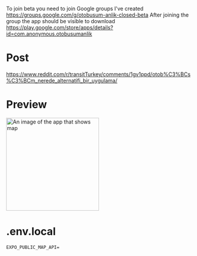 To join beta you need to join Google groups I've created https://groups.google.com/g/otobusum-anlik-closed-beta
After joining the group the app should be visible to download https://play.google.com/store/apps/details?id=com.anonymous.otobusumanlik

# Post
https://www.reddit.com/r/transitTurkey/comments/1gv1ppd/otob%C3%BCs%C3%BCm_nerede_alternatifi_bir_uygulama/

# Preview
<img src="https://github.com/user-attachments/assets/11cb1216-734e-40bd-863e-f5e02140b2fb" width="250" title="An image of the app that shows map"/>

# .env.local

```
EXPO_PUBLIC_MAP_API=
```
